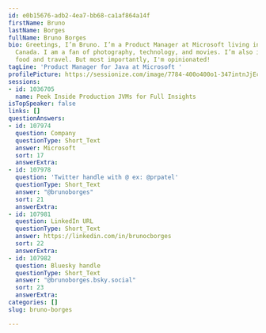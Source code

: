 ```yaml
---
id: e0b15676-adb2-4ea7-bb68-ca1af864a14f
firstName: Bruno
lastName: Borges
fullName: Bruno Borges
bio: Greetings, I’m Bruno. I’m a Product Manager at Microsoft living in Vancouver,
  Canada. I am a fan of photography, technology, and movies. I’m also interested in
  food and travel. But most importantly, I'm opinionated!
tagLine: 'Product Manager for Java at Microsoft '
profilePicture: https://sessionize.com/image/7784-400o400o1-347intnJjEcap4XzCggHKi.png
sessions:
- id: 1036705
  name: Peek Inside Production JVMs for Full Insights
isTopSpeaker: false
links: []
questionAnswers:
- id: 107974
  question: Company
  questionType: Short_Text
  answer: Microsoft
  sort: 17
  answerExtra:
- id: 107978
  question: 'Twitter handle with @ ex: @prpatel'
  questionType: Short_Text
  answer: "@brunoborges"
  sort: 21
  answerExtra:
- id: 107981
  question: LinkedIn URL
  questionType: Short_Text
  answer: https://linkedin.com/in/brunocborges
  sort: 22
  answerExtra:
- id: 107982
  question: Bluesky handle
  questionType: Short_Text
  answer: "@brunoborges.bsky.social"
  sort: 23
  answerExtra:
categories: []
slug: bruno-borges

---
```

